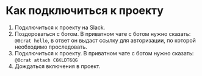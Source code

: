# Как подключиться к проекту

1. Подключиться к проекту на Slack.
1. Поздороваться с ботом.
   В приватном чате с ботом нужно сказать:
   `@0crat hello`,
   в ответ он выдаст ссылку для авторизации, по которой необходимо проследовать.
1. Подключиться к проекту.
   В приватном чате с ботом нужно сказать:
   `@0crat attach C6KLDT6QG`
1. Дождаться включения в проект.
